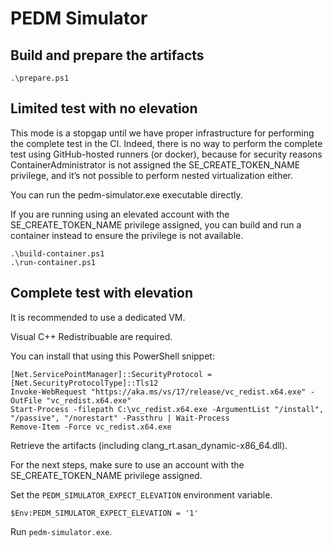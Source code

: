 # PEDM Simulator

## Build and prepare the artifacts

```pwsh
.\prepare.ps1
```

## Limited test with no elevation

This mode is a stopgap until we have proper infrastructure for performing
the complete test in the CI. Indeed, there is no way to perform the complete
test using GitHub-hosted runners (or docker), because for security reasons
ContainerAdministrator is not assigned the SE_CREATE_TOKEN_NAME privilege, and
it’s not possible to perform nested virtualization either.

You can run the pedm-simulator.exe executable directly.

If you are running using an elevated account with the SE_CREATE_TOKEN_NAME
privilege assigned, you can build and run a container instead to ensure
the privilege is not available.

```pwsh
.\build-container.ps1
.\run-container.ps1
```

## Complete test with elevation

It is recommended to use a dedicated VM.

Visual C++ Redistribuable are required.

You can install that using this PowerShell snippet:

```pwsh
[Net.ServicePointManager]::SecurityProtocol = [Net.SecurityProtocolType]::Tls12
Invoke-WebRequest "https://aka.ms/vs/17/release/vc_redist.x64.exe" -OutFile "vc_redist.x64.exe"
Start-Process -filepath C:\vc_redist.x64.exe -ArgumentList "/install", "/passive", "/norestart" -Passthru | Wait-Process
Remove-Item -Force vc_redist.x64.exe
```

Retrieve the artifacts (including clang_rt.asan_dynamic-x86_64.dll).

For the next steps, make sure to use an account with the SE_CREATE_TOKEN_NAME
privilege assigned.

Set the `PEDM_SIMULATOR_EXPECT_ELEVATION` environment variable.

```pwsh
$Env:PEDM_SIMULATOR_EXPECT_ELEVATION = '1'
```

Run `pedm-simulator.exe`.

